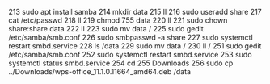   213  sudo apt install samba
  214  mkdir data
  215  ll
  216  sudo useradd share
  217  cat /etc/passwd
  218  ll
  219  chmod 755 data
  220  ll
  221  sudo chown share:share data
  222  ll
  223  sudo mv data /
  225  sudo gedit /etc/samba/smb.conf
  226  sudo smbpasswd -a share
  227  sudo systemctl restart smbd.service
  228  ls /data
  229  sudo mv data /
  230  ll /
  251  sudo gedit /etc/samba/smb.conf
  252  sudo systemctl restart smbd.service
  253  sudo systemctl status smbd.service
  254  cd
  255  Downloads
  256  sudo cp ../Downloads/wps-office_11.1.0.11664_amd64.deb /data